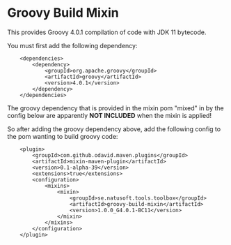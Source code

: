 # Groovy Build Mixin

This provides Groovy 4.0.1 compilation of code with JDK 11 bytecode.

You must first add the following dependency:

        <dependencies>
            <dependency>
                <groupId>org.apache.groovy</groupId>
                <artifactId>groovy</artifactId>
                <version>4.0.1</version>
            </dependency>
        </dependencies>

The groovy dependency that is provided in the mixin pom "mixed" in by the config below are apparently
**NOT INCLUDED** when the mixin is applied!

So after adding the groovy dependency above, add the following config to the pom wanting to build groovy code:

        <plugin>
            <groupId>com.github.odavid.maven.plugins</groupId>
            <artifactId>mixin-maven-plugin</artifactId>
            <version>0.1-alpha-39</version>
            <extensions>true</extensions>
            <configuration>
                <mixins>
                    <mixin>
                        <groupId>se.natusoft.tools.toolbox</groupId>
                        <artifactId>groovy-build-mixin</artifactId>
                        <version>1.0.0_G4.0.1-BC11</version>
                    </mixin>
                </mixins>
            </configuration>
        </plugin>


